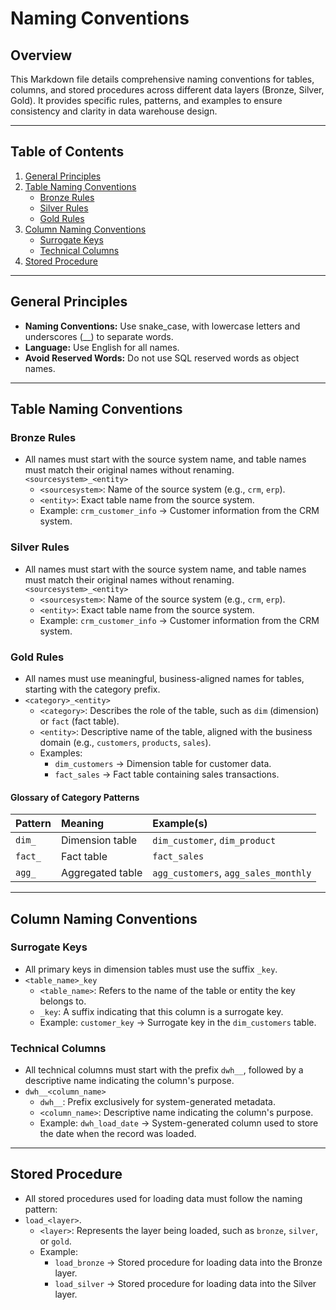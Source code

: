 # Naming Conventions

## Overview

This Markdown file details comprehensive naming conventions for tables, columns, and stored procedures 
across different data layers (Bronze, Silver, Gold). 
It provides specific rules, patterns, and examples to ensure consistency and clarity in data warehouse design.

---

## Table of Contents
1.  [General Principles](#general-principles)
2.  [Table Naming Conventions](#table-naming-conventions)
    * [Bronze Rules](#bronze-rules)
    * [Silver Rules](#silver-rules)
    * [Gold Rules](#gold-rules)
3.  [Column Naming Conventions](#column-naming-conventions)
    * [Surrogate Keys](#surrogate-keys)
    * [Technical Columns](#technical-columns)
4.  [Stored Procedure](#stored-procedure)

---

## General Principles

* **Naming Conventions:** Use snake_case, with lowercase letters and underscores (\_\_) to separate words.
* **Language:** Use English for all names.
* **Avoid Reserved Words:** Do not use SQL reserved words as object names.

---

## Table Naming Conventions

### Bronze Rules

* All names must start with the source system name, and table names must match their original names without renaming.
    `<sourcesystem>_<entity>`
    * `<sourcesystem>`: Name of the source system (e.g., `crm`, `erp`).
    * `<entity>`: Exact table name from the source system.
  * Example: `crm_customer_info` $\rightarrow$ Customer information from the CRM system.

### Silver Rules

* All names must start with the source system name, and table names must match their original names without renaming.
    `<sourcesystem>_<entity>`
    * `<sourcesystem>`: Name of the source system (e.g., `crm`, `erp`).
    * `<entity>`: Exact table name from the source system.
    * Example: `crm_customer_info` $\rightarrow$ Customer information from the CRM system.

### Gold Rules

* All names must use meaningful, business-aligned names for tables, starting with the category prefix.
* `<category>_<entity>`
    * `<category>`: Describes the role of the table, such as `dim` (dimension) or `fact` (fact table).
    * `<entity>`: Descriptive name of the table, aligned with the business domain (e.g., `customers`, `products`, `sales`).
  * Examples:
      * `dim_customers` $\rightarrow$ Dimension table for customer data.
      * `fact_sales` $\rightarrow$ Fact table containing sales transactions.
 
#### Glossary of Category Patterns

| Pattern | Meaning          | Example(s)                          |
| :------ | :--------------- | :---------------------------------- |
| `dim_`  | Dimension table  | `dim_customer`, `dim_product`       |
| `fact_` | Fact table       | `fact_sales`                        |
| `agg_`  | Aggregated table | `agg_customers`, `agg_sales_monthly` |

---

## Column Naming Conventions

### Surrogate Keys

* All primary keys in dimension tables must use the suffix `_key`.
* `<table_name>_key`
    * `<table_name>`: Refers to the name of the table or entity the key belongs to.
    * `_key`: A suffix indicating that this column is a surrogate key.
    * Example: `customer_key` $\rightarrow$ Surrogate key in the `dim_customers` table.

### Technical Columns

* All technical columns must start with the prefix `dwh__`, followed by a descriptive name indicating the column's purpose.
* `dwh__<column_name>`
    * `dwh__`: Prefix exclusively for system-generated metadata.
    * `<column_name>`: Descriptive name indicating the column's purpose.
    * Example: `dwh_load_date` $\rightarrow$ System-generated column used to store the date when the record was loaded.

---
 
## Stored Procedure

* All stored procedures used for loading data must follow the naming pattern:
* `load_<layer>`.
    * `<layer>`: Represents the layer being loaded, such as `bronze`, `silver`, or `gold`.
    * Example:
        * `load_bronze` $\rightarrow$ Stored procedure for loading data into the Bronze layer.
        * `load_silver` $\rightarrow$ Stored procedure for loading data into the Silver layer.
